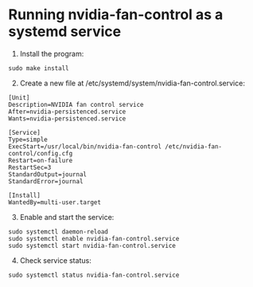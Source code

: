 # Running nvidia-fan-control as a systemd service

1. Install the program:

```
sudo make install
```

2. Create a new file at /etc/systemd/system/nvidia-fan-control.service:

```
[Unit]
Description=NVIDIA fan control service
After=nvidia-persistenced.service
Wants=nvidia-persistenced.service

[Service]
Type=simple
ExecStart=/usr/local/bin/nvidia-fan-control /etc/nvidia-fan-control/config.cfg
Restart=on-failure
RestartSec=3
StandardOutput=journal
StandardError=journal

[Install]
WantedBy=multi-user.target
```

3. Enable and start the service:

```
sudo systemctl daemon-reload
sudo systemctl enable nvidia-fan-control.service
sudo systemctl start nvidia-fan-control.service
``` 

4. Check service status:

```
sudo systemctl status nvidia-fan-control.service
```